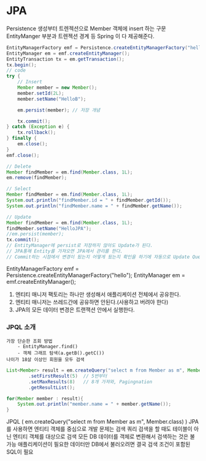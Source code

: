# JPA

Persistence 생성부터 트렌젝션으로 Member 객체에 insert 하는 구문
EntityManger 부분과 트렌젝션 경계 등 Spring 이 다 제공해준다.
```java
EntityManagerFactory emf = Persistence.createEntityManagerFactory("hello");
EntityManager em = emf.createEntityManager();
EntityTransaction tx = em.getTransaction();
tx.begin();
// code
try {
    // Insert
    Member member = new Member();
    member.setId(2L);
    member.setName("HelloB");

    em.persist(member); // 저장 개념

    tx.commit();
} catch (Exception e) {
    tx.rollback();
} finally {
    em.close();
}
emf.close();

// Delete
Member findMember = em.find(Member.class, 1L);
em.remove(findMember);

// Select
Member findMember = em.find(Member.class, 1L);
System.out.println("findMember.id = " + findMember.getId());
System.out.println("findMember.name = " + findMember.getName());

// Update
Member findMember = em.find(Member.class, 1L);
findMember.setName("HelloJPA");
//em.persist(member);
tx.commit();
// EntityManager에 persist로 저장하지 않아도 Update가 된다.
// JPA통해 Entity를 가져오면 JPA에서 관리를 한다.
// Commit하는 시점에서 변경이 됬는지 어떻게 됬는지 확인을 하기에 자동으로 Update Query가 실행된다.
```

EntityManagerFactory emf = Persistence.createEntityManagerFactory("hello");
EntityManager em = emf.createEntityManager();

1. 엔티티 매니저 팩토리는 하나만 생성해서 애플리케이션 전체에서 공유한다.
2. 엔티티 매니저는 쓰레드간에 공유하면 안된다.(사용하고 버려야 한다)
3. JPA의 모든 데이터 변경은 트랜잭션 안에서 실행한다.

### JPQL 소개
    가장 단순한 조회 방법
        - EntityManager.find()
        - 객체 그래프 탐색(a.getB().getC())
    나이가 18살 이상인 회원을 모두 검색
```java
List<Member> result = em.createQuery("select m from Member as m", Member.class)
        .setFirstResult(5)  // 5번부터 
        .setMaxResults(8)   // 8개 가져와, Pagingnation
        .getResultList();

for(Member member : result){
    System.out.println("member.name = " + member.getName());
}
```

JPQL ( em.createQuery("select m from Member as m", Member.class) )
JPA 를 사용하면 엔티티 객체를 중심으로 개발
문제는 검색 쿼리
검색을 할 때도 테이블이 아닌 엔티티 객체를 대상으로 검색
모든 DB 데이터를 객체로 변환해서 검색하는 것은 불가능
애플리케이션이 필요한 데이터만 DB에서 불러오려면 결국 검색 조건이 포함된 SQL이 필요